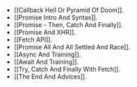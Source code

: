
- [[Callback Hell Or Pyramid Of Doom]].
- [[Promise Intro And Syntax]].
- [[Promise - Then, Catch And Finally]].
- [[Promise And XHR]].
- [[Fetch API]].
- [[Promise All And All Settled And Race]].
- [[Async And Training]].
- [[Await And Training]].
- [[Try, Catch And Finally With Fetch]].
- [[The End And Advices]].